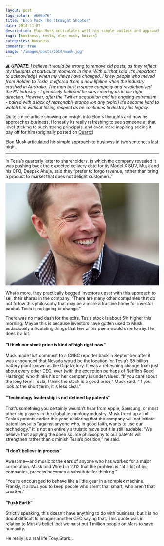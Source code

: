 ```yaml
---
layout: post
tags_color: '#666e76'
title: 'Elon Musk The Straight Shooter'
date: 2014-11-07
description: Elon Musk articulates well his simple outlook and approach - Fu>k Earth
tags: [business, tesla, elon musk, kaizen]
categories: business
comments: true
image: '/images/posts/2014/musk.jpg'
---
```

_⚠️ **UPDATE**: I believe it would be wrong to remove old posts, as they reflect my thoughts at particular moments in time. With all that said, it’s important to acknowledge when my views have changed. I knew people who moved from Holden to Tesla, it offered them a new lifeline when the industry crashed in Australia. The man built a space company and revolutionized the EV industry - I genuinely believed he was steering us in the right direction. However, after the Twitter acquisition and his ongoing extremism - paired with a lack of reasonable stance (on any topic!) it’s become hard to watch him without losing respect as he continues to destroy his legacy._

Quite a nice article showing an insight into Elon's thoughts and how he approaches business. Honestly its really refreshing to see someone at that level sticking to such strong principals, and even more inspiring seeing it pay off for him (originally posted on [Quartz](http://qz.com/292453/elon-musk-is-the-worlds-most-daring-ceo-and-here-are-the-quotes-that-prove-it/))
 
Elon Musk articulated his simple approach to business in two sentences last night.

---

In Tesla’s quarterly letter to shareholders, in which the company revealed it was pushing back the expected delivery date for its Model X SUV, Musk and his CFO, Deepak Ahuja, said they “prefer to forgo revenue, rather than bring a product to market that does not delight customers.”

![](/images/posts/2014/musk.jpg)

What’s more, they practically begged investors upset with this approach to sell their shares in the company. “There are many other companies that do not follow this philosophy that may be a more attractive home for investor capital. Tesla is not going to change.”

There was no mad dash for the exits. Tesla stock is about 5% higher this morning. Maybe this is because investors have gotten used to Musk audaciously articulating things that few of his peers would dare to say. He does it a lot.

#### “I think our stock price is kind of high right now”

Musk made that comment to a CNBC reporter back in September after it was announced that Nevada would be the location for Tesla’s $5 billion battery plant known as the Gigafactory. It was a refreshing change from just about every other CEO, ever (with the exception perhaps of Netflix’s Reed Hastings) who thinks his or her company is undervalued. “If you care about the long term, Tesla, I think the stock is a good price,” Musk said. “If you look at the short term, it is less clear.”

#### “Technology leadership is not defined by patents”

That’s something you certainly wouldn’t hear from Apple, Samsung, or most other big players in the global technology industry. Musk freed up all of Tesla’s patents earlier this year, declaring that the company will not initiate patent lawsuits “against anyone who, in good faith, wants to use our technology.” It is not an entirely altruistic move but it is still laudable. “We believe that applying the open source philosophy to our patents will strengthen rather than diminish Tesla’s position,” he said.

#### “I don’t believe in process”

Awesome—and music to the ears of anyone who has worked for a major corporation. Musk told Wired in 2012 that the problem is “at a lot of big companies, process becomes a substitute for thinking.”

“You’re encouraged to behave like a little gear in a complex machine. Frankly, it allows you to keep people who aren’t that smart, who aren’t that creative.”

#### “Fu>k Earth”

Strictly speaking, this doesn’t have anything to do with business, but it is no doubt difficult to imagine another CEO saying that. This quote was in relation to Musk’s belief that we must put 1 million people on Mars to save humanity.

He really is a real life Tony Stark...